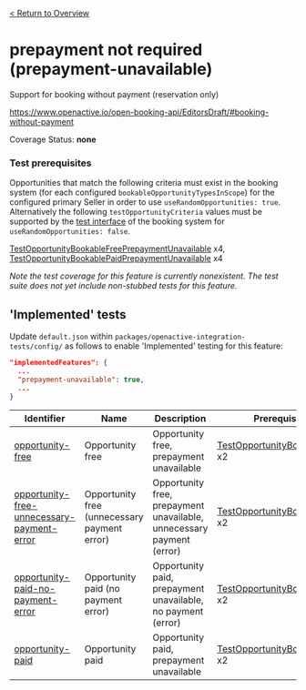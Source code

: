 [< Return to Overview](../../README.md)
# prepayment not required (prepayment-unavailable)

Support for booking without payment (reservation only)


https://www.openactive.io/open-booking-api/EditorsDraft/#booking-without-payment

Coverage Status: **none**
### Test prerequisites
Opportunities that match the following criteria must exist in the booking system (for each configured `bookableOpportunityTypesInScope`) for the configured primary Seller in order to use `useRandomOpportunities: true`. Alternatively the following `testOpportunityCriteria` values must be supported by the [test interface](https://openactive.io/test-interface/) of the booking system for `useRandomOpportunities: false`.

[TestOpportunityBookableFreePrepaymentUnavailable](https://openactive.io/test-interface#TestOpportunityBookableFreePrepaymentUnavailable) x4, [TestOpportunityBookablePaidPrepaymentUnavailable](https://openactive.io/test-interface#TestOpportunityBookablePaidPrepaymentUnavailable) x4

*Note the test coverage for this feature is currently nonexistent. The test suite does not yet include non-stubbed tests for this feature.*


## 'Implemented' tests

Update `default.json` within `packages/openactive-integration-tests/config/` as follows to enable 'Implemented' testing for this feature:

```json
"implementedFeatures": {
  ...
  "prepayment-unavailable": true,
  ...
}
```

| Identifier | Name | Description | Prerequisites per Opportunity Type |
|------------|------|-------------|---------------|
| [opportunity-free](./implemented/opportunity-free-test.js) | Opportunity free | Opportunity free, prepayment unavailable | [TestOpportunityBookableFreePrepaymentUnavailable](https://openactive.io/test-interface#TestOpportunityBookableFreePrepaymentUnavailable) x2 |
| [opportunity-free-unnecessary-payment-error](./implemented/opportunity-free-unnecessary-payment-error-test.js) | Opportunity free (unnecessary payment error) | Opportunity free, prepayment unavailable, unnecessary payment (error) | [TestOpportunityBookableFreePrepaymentUnavailable](https://openactive.io/test-interface#TestOpportunityBookableFreePrepaymentUnavailable) x2 |
| [opportunity-paid-no-payment-error](./implemented/opportunity-paid-no-payment-error-test.js) | Opportunity paid (no payment error) | Opportunity paid, prepayment unavailable, no payment (error) | [TestOpportunityBookablePaidPrepaymentUnavailable](https://openactive.io/test-interface#TestOpportunityBookablePaidPrepaymentUnavailable) x2 |
| [opportunity-paid](./implemented/opportunity-paid-test.js) | Opportunity paid | Opportunity paid, prepayment unavailable | [TestOpportunityBookablePaidPrepaymentUnavailable](https://openactive.io/test-interface#TestOpportunityBookablePaidPrepaymentUnavailable) x2 |


